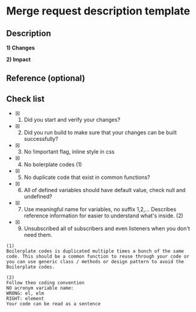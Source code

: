 # Merge request description template

## Description

**1) Changes**

<!-- Link to JIRA -->


**2) Impact**

<!-- Impact to function, screen or module -->



## Reference (optional)

<!-- Link to JIRA -->

## Check list

- [X] 1. Did you start and verify your changes?
- [X] 2. Did you run build to make sure that your changes can be built successfully?
- [X] 3. No !important flag, inline style in css
- [X] 4. No bolerplate codes (1)
- [X] 5. No duplicate code that exist in common functions?
- [X] 6. All of defined variables should have default value, check null and undefined?
- [X] 7. Use meaningful name for variables, no suffix 1,2,... Describes reference information for easier to understand what's inside. (2)
- [X] 9. Unsubscribed all of subscribers and even listeners when you don't need them.

```
(1)
Boilerplate codes is duplicated multiple times a bunch of the same code. This should be a common function to reuse through your code or you can use generic class / methods or design pattern to avoid the Boilerplate codes.
```

```
(2)
Follow theo coding convention
NO acronym variable name:
WRONG: el, elm
RIGHT: element
Your code can be read as a sentence
```
